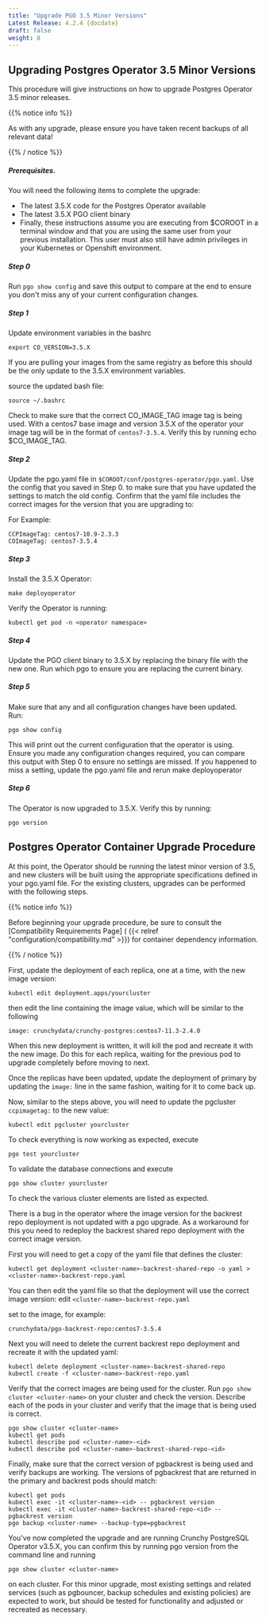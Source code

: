 ```yaml
---
title: "Upgrade PGO 3.5 Minor Versions"
Latest Release: 4.2.4 {docdate}
draft: false
weight: 8
---
```

## Upgrading Postgres Operator 3.5 Minor Versions

This procedure will give instructions on how to upgrade Postgres Operator 3.5 minor releases.

{{% notice info %}}

As with any upgrade, please ensure you have taken recent backups of all relevant data!

{{% / notice %}}

##### Prerequisites.
You will need the following items to complete the upgrade:

* The latest 3.5.X code for the Postgres Operator available
* The latest 3.5.X PGO client binary
* Finally, these instructions assume you are executing from $COROOT in a terminal window and that you are using the same user from your previous installation. This user must also still have admin privileges in your Kubernetes or Openshift environment.

##### Step 0
Run `pgo show config` and save this output to compare at the end to ensure you don't miss any of your current configuration changes.

##### Step 1
Update environment variables in the bashrc

    export CO_VERSION=3.5.X

If you are pulling your images from the same registry as before this should be the only update to the 3.5.X environment variables.

source the updated bash file:

    source ~/.bashrc

Check to make sure that the correct CO_IMAGE_TAG image tag is being used. With a centos7 base image and version 3.5.X of the operator your image tag will be in the format of `centos7-3.5.4`. Verify this by running echo $CO_IMAGE_TAG.

##### Step 2
Update the pgo.yaml file in `$COROOT/conf/postgres-operator/pgo.yaml`. Use the config that you saved in Step 0. to make sure that you have updated the settings to match the old config. Confirm that the yaml file includes the correct images for the version that you are upgrading to:

For Example:

```
CCPImageTag: centos7-10.9-2.3.3
COImageTag: centos7-3.5.4
```

##### Step 3  
Install the 3.5.X Operator:

    make deployoperator

Verify the Operator is running:

    kubectl get pod -n <operator namespace>


##### Step 4  
Update the PGO client binary to 3.5.X by replacing the binary file with the new one.
Run which pgo to ensure you are replacing the current binary.

##### Step 5  
Make sure that any and all configuration changes have been updated.  
Run:

    pgo show config

This will print out the current configuration that the operator is using.  Ensure you made any configuration changes required, you can compare this output with Step 0 to ensure no settings are missed.  If you happened to miss a setting, update the pgo.yaml file and rerun make deployoperator


##### Step 6
The Operator is now upgraded to 3.5.X.
Verify this by running:

    pgo version

## Postgres Operator Container Upgrade Procedure

At this point, the Operator should be running the latest minor version of 3.5, and new clusters will be built using the appropriate specifications defined in your pgo.yaml file. For the existing clusters, upgrades can be performed with the following steps.

{{% notice info %}}

Before beginning your upgrade procedure, be sure to consult the [Compatibility Requirements Page]
( {{< relref "configuration/compatibility.md" >}}) for container dependency information.

{{% / notice %}}

First, update the deployment of each replica, one at a time, with the new image version:

```
kubectl edit deployment.apps/yourcluster
```
then edit the line containing the image value, which will be similar to the following
```
image: crunchydata/crunchy-postgres:centos7-11.3-2.4.0
```

When this new deployment is written, it will kill the pod and recreate it with the new image. Do this for each replica, waiting for the previous pod to upgrade completely before moving to next.

Once the replicas have been updated, update the deployment of primary by updating the `image:` line in the same fashion, waiting for it to come back up.

Now, similar to the steps above, you will need to update the pgcluster `ccpimagetag:` to the new value:
```
kubectl edit pgcluster yourcluster
```

To check everything is now working as expected, execute
```
pgo test yourcluster
```
To validate the database connections and execute
```
pgo show cluster yourcluster
```
To check the various cluster elements are listed as expected.

There is a bug in the operator where the image version for the backrest repo deployment is not updated with a pgo upgrade. As a workaround for this you need to redeploy the backrest shared repo deployment with the correct image version.

First you will need to get a copy of the yaml file that defines the cluster:

    kubectl get deployment <cluster-name>-backrest-shared-repo -o yaml > <cluster-name>-backrest-repo.yaml

You can then edit the yaml file so that the deployment will use the correct image version:
edit `<cluster-name>-backrest-repo.yaml`

set to the image, for example:

    crunchydata/pgo-backrest-repo:centos7-3.5.4

Next you will need to delete the current backrest repo deployment and recreate it with the updated yaml:
```
kubectl delete deployment <cluster-name>-backrest-shared-repo
kubectl create -f <cluster-name>-backrest-repo.yaml
```
Verify that the correct images are being used for the cluster. Run `pgo show cluster <cluster-name>` on your cluster and check the version. Describe each of the pods in your cluster and verify that the image that is being used is correct.
```
pgo show cluster <cluster-name>
kubectl get pods
kubectl describe pod <cluster-name>-<id>
kubectl describe pod <cluster-name>-backrest-shared-repo-<id>
```
Finally, make sure that the correct version of pgbackrest is being used and verify backups are working. The versions of pgbackrest that are returned in the primary and backrest pods should match:
```
kubectl get pods
kubectl exec -it <cluster-name>-<id> -- pgbackrest version
kubectl exec -it <cluster-name>-backrest-shared-repo-<id> -- pgbackrest version
pgo backup <cluster-name> --backup-type=pgbackrest
```
You've now completed the upgrade and are running Crunchy PostgreSQL Operator v3.5.X, you can confirm this by running pgo version from the command line and running

    pgo show cluster <cluster-name>

on each cluster. For this minor upgrade, most existing settings and related services (such as pgbouncer, backup schedules and existing policies) are expected to work, but should be tested for functionality and adjusted or recreated as necessary.
